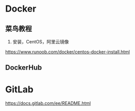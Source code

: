 # Docker

## 菜鸟教程

1. 安装，CentOS，阿里云镜像

https://www.runoob.com/docker/centos-docker-install.html

## DockerHub

# GitLab

https://docs.gitlab.com/ee/README.html
